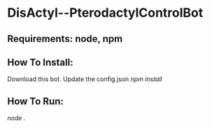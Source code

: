 # DisActyl--PterodactylControlBot

## Requirements: node, npm


## How To Install:
Download this bot.
Update the config.json
*npm install*

## How To Run:
*node .*
